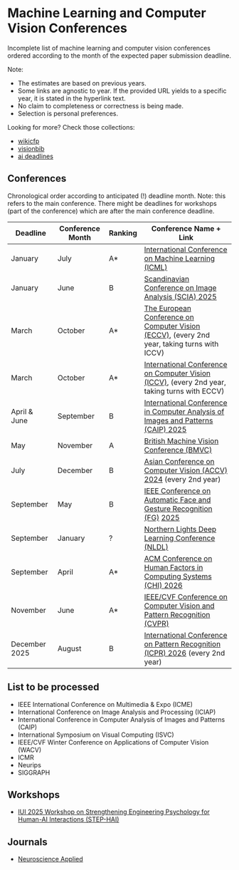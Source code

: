 # Machine Learning and Computer Vision Conferences

Incomplete list of machine learning and computer vision conferences ordered according to the month of the expected paper submission deadline.

Note: 
- The estimates are based on previous years.
- Some links are agnostic to year. If the provided URL yields to a specific year, it is stated in the hyperlink text.
- No claim to completeness or correctness is being made.
- Selection is personal preferences.

Looking for more? Check those collections:
- [wikicfp](http://www.wikicfp.com)
- [visionbib](https://conferences.visionbib.com/Iris-Conferences.html)
- [ai deadlines](https://aideadlin.es/?sub=,CG,CV,ML)

## Conferences

Chronological order according to anticipated (!) deadline month. 
Note: this refers to the main conference. There might be deadlines for workshops (part of the conference) which are after the main conference deadline.


| Deadline       | Conference Month | Ranking | Conference Name + Link                                                                 |
|----------------|------------------|---------|----------------------------------------------------------------------------------------|
| January    | July         | A*      | [International Conference on Machine Learning (ICML)](https://icml.cc/)               |
| January    | June         | B       | [Scandinavian Conference on Image Analysis (SCIA) 2025](https://scia2025.org/)        |
| March      | October      | A*      | [The European Conference on Computer Vision (ECCV)](https://eccv.ecva.net/), (every 2nd year, taking turns with ICCV) |
| March      | October      | A*      | [International Conference on Computer Vision (ICCV)](https://iccv.thecvf.com/), (every 2nd year, taking turns with ECCV) |
| April & June  | September  | B       | [International Conference in Computer Analysis of Images and Patterns (CAIP) 2025](https://caip2025.com/) |
| May        | November     | A       | [British Machine Vision Conference (BMVC)](https://www.bmva.org/bmvc)                 |
| July       | December     | B       | [Asian Conference on Computer Vision (ACCV) 2024](https://accv2024.org/) (every 2nd year)       |
| September  | May         | B       | [IEEE Conference on Automatic Face and Gesture Recognition (FG)](https://ieee-biometrics.org/conferences/flagship/fg/) [2025](https://fg2025.ieee-biometrics.org/) |
| September  | January      | ? | [Northern Lights Deep Learning Conference (NLDL)](https://www.nldl.org/)              |
| September  | April        | A*      | [ACM Conference on Human Factors in Computing Systems (CHI) 2026](https://chi2026.acm.org/) |
| November   | June         | A*      | [IEEE/CVF Conference on Computer Vision and Pattern Recognition (CVPR)](https://cvpr.thecvf.com/) |
| December 2025 | August  | B | [International Conference on Pattern Recognition (ICPR) 2026](https://icpr2026.org/) (every 2nd year)|

## List to be processed 
- IEEE International Conference on Multimedia & Expo (ICME)
- International Conference on Image Analysis and Processing (ICIAP)
- International Conference in Computer Analysis of Images and Patterns (CAIP)
- International Symposium on Visual Computing (ISVC)
- IEEE/CVF Winter Conference on Applications of Computer Vision (WACV) 
- ICMR
- Neurips
- SIGGRAPH 


## Workshops
- [IUI 2025 Workshop on Strengthening Engineering Psychology for Human-AI Interactions (STEP-HAI) ](https://step-hai.com/)

## Journals
- [Neuroscience Applied](https://www-sciencedirect-com.ep.ituproxy.kb.dk/journal/neuroscience-applied)
